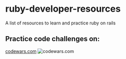# ruby-developer-resources
A list of resources to learn and practice ruby on rails

## Practice code challenges on:
[codewars.com](https://www.codewars.com/users/chilianubogdan/badges/micro)
![codewars.com](https://www.codewars.com/users/chilianubogdan/badges/micro)
